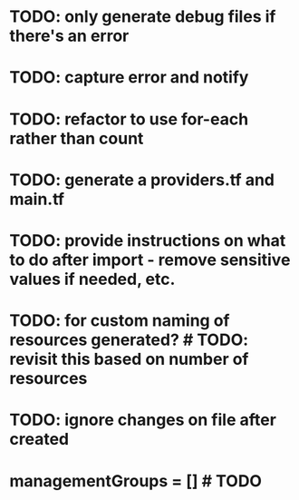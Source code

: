 # TODO: only generate debug files if there's an error
# TODO: capture error and notify
# TODO: refactor to use for-each rather than count
# TODO: generate a providers.tf and main.tf
# TODO: provide instructions on what to do after import - remove sensitive values if needed, etc.
# TODO: for custom naming of resources generated?  # TODO: revisit this based on number of resources
# TODO: ignore changes on file after created
# managementGroups = [] # TODO